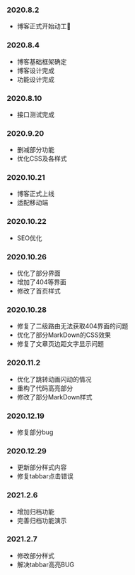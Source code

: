 ### 2020.8.2

- 博客正式开始动工🎉

### 2020.8.4

- 博客基础框架确定
- 博客设计完成
- 功能设计完成

### 2020.8.10

- 接口测试完成

### 2020.9.20

- 删减部分功能
- 优化CSS及各样式

### 2020.10.21

- 博客正式上线
- 适配移动端

### 2020.10.22

- SEO优化

### 2020.10.26

- 优化了部分界面
- 增加了404等界面
- 修改了首页样式

### 2020.10.28

- 修复了二级路由无法获取404界面的问题
- 优化了部分MarkDown的CSS效果
- 修复了文章页边距文字显示问题

### 2020.11.2

- 优化了跳转动画闪动的情况
- 重构了代码高亮部分
- 修改了部分MarkDown样式

### 2020.12.19

- 修复部分bug

### 2020.12.29

- 更新部分样式内容
- 修复tabbar点击错误

### 2021.2.6

- 增加归档功能
- 完善归档功能演示

### 2021.2.7

- 修改部分样式
- 解决tabbar高亮BUG
